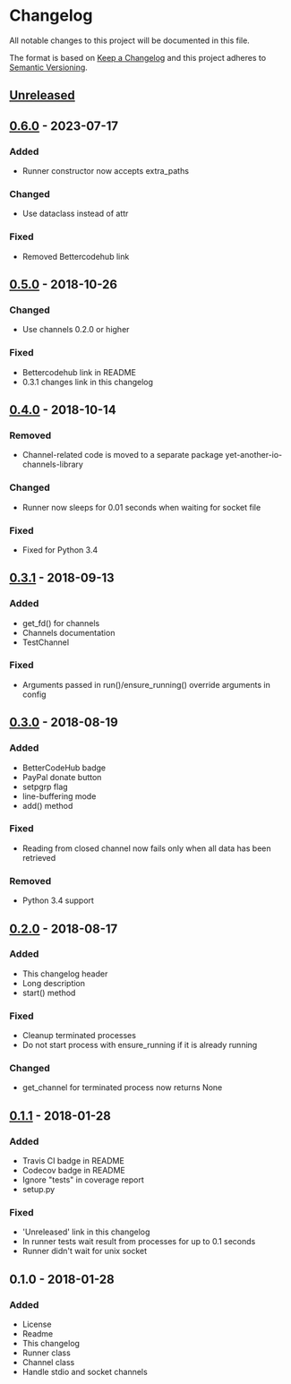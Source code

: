 # Changelog
All notable changes to this project will be documented in this file.

The format is based on [Keep a Changelog](http://keepachangelog.com/en/1.0.0/)
and this project adheres to [Semantic Versioning](http://semver.org/spec/v2.0.0.html).

## [Unreleased]

## [0.6.0] - 2023-07-17
### Added
- Runner constructor now accepts extra_paths

### Changed
- Use dataclass instead of attr

### Fixed
- Removed Bettercodehub link

## [0.5.0] - 2018-10-26
### Changed
- Use channels 0.2.0 or higher

### Fixed
- Bettercodehub link in README
- 0.3.1 changes link in this changelog

## [0.4.0] - 2018-10-14
### Removed
- Channel-related code is moved to a separate package yet-another-io-channels-library

### Changed
- Runner now sleeps for 0.01 seconds when waiting for socket file

### Fixed
- Fixed for Python 3.4

## [0.3.1] - 2018-09-13
### Added
- get_fd() for channels
- Channels documentation
- TestChannel

### Fixed
- Arguments passed in run()/ensure_running() override arguments in config

## [0.3.0] - 2018-08-19
### Added
- BetterCodeHub badge
- PayPal donate button
- setpgrp flag
- line-buffering mode
- add() method

### Fixed
- Reading from closed channel now fails only when all data has been retrieved

### Removed
- Python 3.4 support

## [0.2.0] - 2018-08-17
### Added
- This changelog header
- Long description
- start() method

### Fixed
- Cleanup terminated processes
- Do not start process with ensure_running if it is already running

### Changed
- get_channel for terminated process now returns None

## [0.1.1] - 2018-01-28
### Added
- Travis CI badge in README
- Codecov badge in README
- Ignore "tests" in coverage report
- setup.py

### Fixed
- 'Unreleased' link in this changelog
- In runner tests wait result from processes for up to 0.1 seconds
- Runner didn't wait for unix socket

## 0.1.0 - 2018-01-28
### Added
- License
- Readme
- This changelog
- Runner class
- Channel class
- Handle stdio and socket channels

[Unreleased]: https://github.com/aragaer/runner/compare/v0.6.0...HEAD
[0.6.0]: https://github.com/aragaer/runner/compare/v0.5.0...v0.6.0
[0.5.0]: https://github.com/aragaer/runner/compare/v0.4.0...v0.5.0
[0.4.0]: https://github.com/aragaer/runner/compare/v0.3.1...v0.4.0
[0.3.1]: https://github.com/aragaer/runner/compare/v0.3.0...v0.3.1
[0.3.0]: https://github.com/aragaer/runner/compare/v0.2.0...v0.3.0
[0.2.0]: https://github.com/aragaer/runner/compare/v0.1.1...v0.2.0
[0.1.1]: https://github.com/aragaer/runner/compare/v0.1.0...v0.1.1
